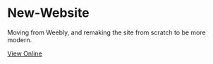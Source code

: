 # New-Website
Moving from Weebly, and remaking the site from scratch to be more modern.

[View Online](https://renegadegirls.github.io/Site/)
